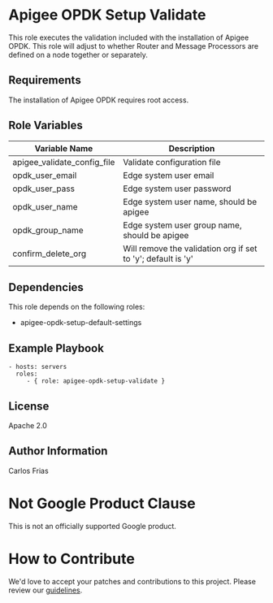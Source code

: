 Apigee OPDK Setup Validate
=========

This role executes the validation included with the installation of Apigee OPDK. This role will adjust to whether Router
and Message Processors are defined on a node together or separately. 

Requirements
------------

The installation of Apigee OPDK requires root access. 

Role Variables
--------------

| Variable Name | Description |
| --- | --- |
| apigee_validate_config_file | Validate configuration file |
| opdk_user_email | Edge system user email |
| opdk_user_pass | Edge system user password |
| opdk_user_name | Edge system user name, should be apigee |
| opdk_group_name | Edge system user group name, should be apigee |
| confirm_delete_org | Will remove the validation org if set to 'y'; default is 'y' |

Dependencies
------------

This role depends on the following roles:

* apigee-opdk-setup-default-settings

Example Playbook
----------------

    - hosts: servers
      roles:
         - { role: apigee-opdk-setup-validate }

License
-------

Apache 2.0

Author Information
------------------

Carlos Frias

<!-- BEGIN Google Required Disclaimer -->

# Not Google Product Clause

This is not an officially supported Google product.
<!-- END Google Required Disclaimer -->
<!-- BEGIN Google How To Contribute -->
# How to Contribute

We'd love to accept your patches and contributions to this project. Please review our [guidelines](CONTRIBUTION.md).
<!-- END Google How To Contribute -->